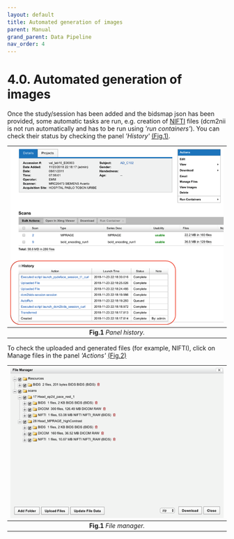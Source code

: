 ```yaml
---
layout: default
title: Automated generation of images
parent: Manual
grand_parent: Data Pipeline
nav_order: 4
---
```



# 4.0. Automated generation of images

Once the study/session has been added and the bidsmap json has been provided, some automatic tasks are run, e.g. creation of [NIFTI](../../Glossary/glossary.md/#NIFTI) files (dcm2nii is not run automatically and has to be run using *'run containers'*). You can check their status by checking the panel *'History'* [(Fig.1)](#Manual/NIFTIs/Panel).


<a name="Manual/NIFTIs/Panel"></a>

| ![Panel_history](../../../pics/Panel_history.png) | 
|:--:| 
| **Fig.1** *Panel history.* |



To check the uploaded and generated files (for example, NIFTI), click on Manage files in the panel *'Actions'* [(Fig.2)](#Manual/NIFTIs/File_manager)


<a name="Manual/NIFTIs/File_manager"></a>

| ![File_manager](../../../pics/File_manager.png) | 
|:--:| 
| **Fig.1** *File manager.* |

